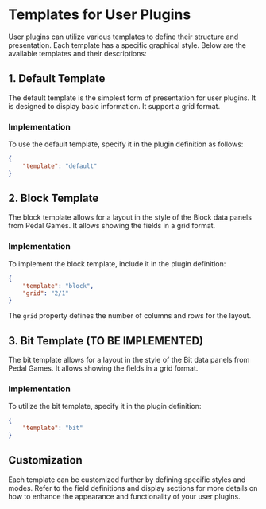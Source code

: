 # Templates for User Plugins

User plugins can utilize various templates to define their structure and presentation. Each template has a specific graphical style. Below are the available templates and their descriptions:

## 1. Default Template

The default template is the simplest form of presentation for user plugins. It is designed to display basic information. It support a grid format.

### Implementation

To use the default template, specify it in the plugin definition as follows:

```json
{
    "template": "default"
}
```

## 2. Block Template

The block template allows for a layout in the style of the Block data panels from Pedal Games. It allows showing the fields in a grid format.

### Implementation

To implement the block template, include it in the plugin definition:

```json
{
    "template": "block",
    "grid": "2/1"
}
```

The `grid` property defines the number of columns and rows for the layout.

## 3. Bit Template (TO BE IMPLEMENTED)

The bit template allows for a layout in the style of the Bit data panels from Pedal Games. It allows showing the fields in a grid format.

### Implementation

To utilize the bit template, specify it in the plugin definition:

```json
{
    "template": "bit"
}
```

## Customization

Each template can be customized further by defining specific styles and modes. Refer to the field definitions and display sections for more details on how to enhance the appearance and functionality of your user plugins.
